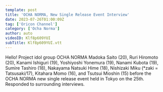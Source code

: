 ```yaml
---
template: post
title: 'OCHA NORMA, New Single Release Event Interview'
date: 2023-07-26T01:00:09Z
tag: ['Oricon Channel']
category: ['Ocha Norma']
author: auto 
videoID: Klf8p609YUI
subTitle: Klf8p609YUI.vtt
---
```

Hello! Project idol group OCHA NORMA Madoka Saito (20), Ruri Hiromoto (20), Kanami Ishiguri (19), Yoshiyoshi Yonemura (19), Nanami Kubota (19), Sumire Tashiro (18), Nakayama Natsuki Hime (18), Nishizaki Miku (*zaki = Tatsusaki/17), Kitahara Momo (16), and Tsutsui Mioshin (15) before the OCHA NORMA new single release event held in Tokyo on the 25th. Responded to surrounding interviews.